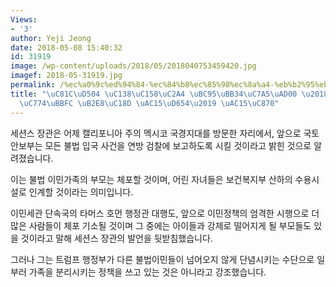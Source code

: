 ```yaml
---
Views:
- '3'
author: Yeji Jeong
date: 2018-05-08 15:40:32
id: 31919
image: /wp-content/uploads/2018/05/2018040753459420.jpg
imagef: 2018-05-31919.jpg
permalink: /%ec%a0%9c%ed%94%84-%ec%84%b8%ec%85%98%ec%8a%a4-%eb%b2%95%eb%ac%b4%ec%9e%a5%ea%b4%80-%eb%b6%88%eb%b2%95%ec%9d%b4%eb%af%bc-%eb%8b%a8%ec%86%8d-%ea%b0%95%ed%99%94-%ea%b0%95%ec%a1%b0/
title: "\uC81C\uD504 \uC138\uC158\uC2A4 \uBC95\uBB34\uC7A5\uAD00 \u2018\uBD88\uBC95\
  \uC774\uBBFC \uB2E8\uC18D \uAC15\uD654\u2019 \uAC15\uC870"
---
```


세션스 장관은 어제 캘리포니아 주의 멕시코 국경지대를 방문한 자리에서, 앞으로 국토안보부는 모든 불법 입국 사건을 연방 검찰에 보고하도록 시킬 것이라고 밝힌 것으로 알려졌습니다.

이는 불법 이민가족의 부모는 체포할 것이며, 어린 자녀들은 보건복지부 산하의 수용시설로 인계할 것이라는 의미입니다.

이민세관 단속국의 타머스 호먼 행정관 대행도, 앞으로 이민정책의 엄격한 시행으로 더 많은 사람들이 체포 기소될 것이며 그 중에는 아이들과 강제로 떨어지게 될 부모들도 있을 것이라고 말해 세션스 장관의 발언을 뒷받침했습니다.

그러나 그는 트럼프 행정부가 다른 불법이민들이 넘어오지 않게 단념시키는 수단으로 일부러 가족을 분리시키는 정책을 쓰고 있는 것은 아니라고 강조했습니다.
